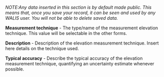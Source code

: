 *NOTE:Any data inserted in this section is by default made public. This means that, once you save your record, it can be seen and used by any WALIS user. You will not be able to delete saved data.*

**Measurement technique** - The type/name of the measurement elevation technique. This value will be selectable in the other forms.

**Description** - Description of the elevation measurement technique. Insert here details on the technique used.

**Typical accuracy** - Describe the typical accuracy of the elevation measurement technique, quantifying an uncertainty estimate whenever possible.